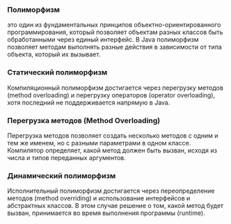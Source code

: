 ### Полиморфизм 
это один из фундаментальных принципов объектно-ориентированного программирования, который позволяет объектам разных классов быть обработанными через единый интерфейс. В Java полиморфизм позволяет методам выполнять разные действия в зависимости от типа объекта, который их вызывает.
    
### Статический полиморфизм
Компиляционный полиморфизм достигается через перегрузку методов (method overloading) и перегрузку операторов (operator overloading), хотя последний не поддерживается напрямую в Java.

### Перегрузка методов (Method Overloading)
Перегрузка методов позволяет создать несколько методов с одним и тем же именем, но с разными параметрами в одном классе. Компилятор определяет, какой метод должен быть вызван, исходя из числа и типов переданных аргументов.

### Динамический полиморфизм
Исполнительный полиморфизм достигается через переопределение методов (method overriding) и использование интерфейсов и абстрактных классов. В этом случае решение о том, какой метод будет вызван, принимается во время выполнения программы (runtime).

